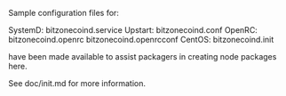 Sample configuration files for:

SystemD: bitzonecoind.service
Upstart: bitzonecoind.conf
OpenRC:  bitzonecoind.openrc
         bitzonecoind.openrcconf
CentOS:  bitzonecoind.init

have been made available to assist packagers in creating node packages here.

See doc/init.md for more information.
